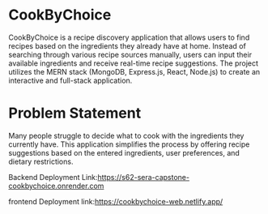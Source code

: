 # CookByChoice
CookByChoice is a recipe discovery application that allows users to find recipes based on the ingredients they already have at home. Instead of searching through various recipe sources manually, users can input their available ingredients and receive real-time recipe suggestions. The project utilizes the MERN stack (MongoDB, Express.js, React, Node.js) to create an interactive and full-stack application.

# Problem Statement

Many people struggle to decide what to cook with the ingredients they currently have. This application simplifies the process by offering recipe suggestions based on the entered ingredients, user preferences, and dietary restrictions.

Backend Deployment Link:https://s62-sera-capstone-cookbychoice.onrender.com

frontend Deployment link:https://cookbychoice-web.netlify.app/
